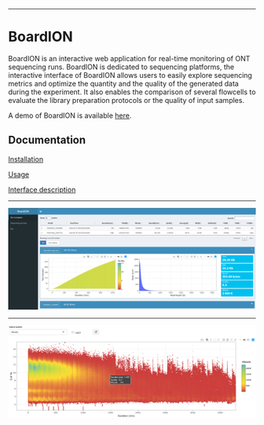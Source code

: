  ---
# BoardION

BoardION is an interactive web application for real-time monitoring of ONT sequencing runs. BoardION is dedicated to sequencing platforms, the interactive interface of BoardION allows users to easily explore sequencing metrics and optimize the quantity and the quality of the generated data during the experiment. It also enables the comparison of several flowcells to evaluate the library preparation protocols or the quality of input samples.

A demo of BoardION is available [here](https://boardion.genoscope.cns.fr/).

## Documentation

[Installation](docs/installation.md)

[Usage](docs/usage.md)

[Interface description](docs/ui.md)

---

![rip](docs/images/tabRunInProgress.png)

---

![qot](docs/images/qot.png)
